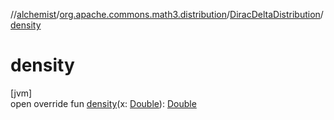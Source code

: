 //[alchemist](../../../index.md)/[org.apache.commons.math3.distribution](../index.md)/[DiracDeltaDistribution](index.md)/[density](density.md)

# density

[jvm]\
open override fun [density](density.md)(x: [Double](https://kotlinlang.org/api/latest/jvm/stdlib/kotlin/-double/index.html)): [Double](https://kotlinlang.org/api/latest/jvm/stdlib/kotlin/-double/index.html)
